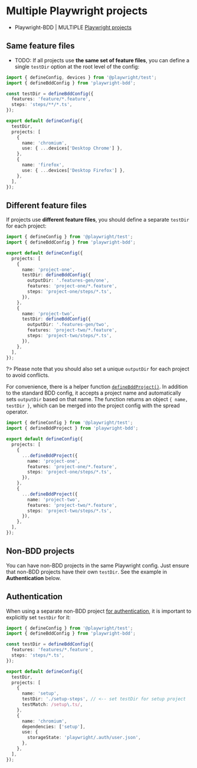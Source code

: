 # Multiple Playwright projects
* Playwright-BDD | MULTIPLE [Playwright projects](https://playwright.dev/docs/test-projects) 

## Same feature files

* TODO:
If all projects use **the same set of feature files**, you can define a single `testDir` option at the root level of the config:
```ts
import { defineConfig, devices } from '@playwright/test';
import { defineBddConfig } from 'playwright-bdd';

const testDir = defineBddConfig({
  features: 'feature/*.feature',
  steps: 'steps/**/*.ts',
});

export default defineConfig({
  testDir,
  projects: [
    {
      name: 'chromium',
      use: { ...devices['Desktop Chrome'] },
    },
    {
      name: 'firefox',
      use: { ...devices['Desktop Firefox'] },
    },
  ],
});
```

## Different feature files

If projects use **different feature files**, you should define a separate `testDir` for each project:
```ts
import { defineConfig } from '@playwright/test';
import { defineBddConfig } from 'playwright-bdd';

export default defineConfig({
  projects: [
    {
      name: 'project-one',
      testDir: defineBddConfig({
        outputDir: '.features-gen/one',
        features: 'project-one/*.feature',
        steps: 'project-one/steps/*.ts',
      }),
    },
    {
      name: 'project-two',
      testDir: defineBddConfig({
        outputDir: '.features-gen/two',
        features: 'project-two/*.feature',
        steps: 'project-two/steps/*.ts',
      }),
    },
  ],
});
```

?> Please note that you should also set a unique `outputDir` for each project to avoid conflicts.

For convenience, there is a helper function [`defineBddProject()`](api.md#definebddproject). In addition to the standard BDD config, it accepts a project name and automatically sets `outputDir` based on that name. The function returns an object `{ name, testDir }`, which can be merged into the project config with the spread operator.

```ts
import { defineConfig } from '@playwright/test';
import { defineBddProject } from 'playwright-bdd';

export default defineConfig({
  projects: [
    {
      ...defineBddProject({
        name: 'project-one',
        features: 'project-one/*.feature',
        steps: 'project-one/steps/*.ts',
      }),
    },
    {
      ...defineBddProject({
        name: 'project-two',
        features: 'project-two/*.feature',
        steps: 'project-two/steps/*.ts',
      }),
    },
  ],
});
```

## Non-BDD projects

You can have non-BDD projects in the same Playwright config. Just ensure that non-BDD projects have their own `testDir`. See the example in **Authentication** below. 

## Authentication

When using a separate non-BDD project [for authentication](https://playwright.dev/docs/auth#basic-shared-account-in-all-tests), it is important to explicitly set `testDir` for it:

```ts
import { defineConfig } from '@playwright/test';
import { defineBddConfig } from 'playwright-bdd';

const testDir = defineBddConfig({
  features: 'features/*.feature',
  steps: 'steps/*.ts',
});

export default defineConfig({
  testDir,
  projects: [
    {
      name: 'setup',
      testDir: './setup-steps', // <-- set testDir for setup project
      testMatch: /setup\.ts/,
    },
    {
      name: 'chromium',
      dependencies: ['setup'],
      use: {
        storageState: 'playwright/.auth/user.json',
      },      
    },
  ],
});
```
